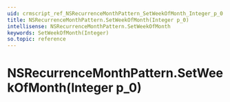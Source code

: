 ```yaml
---
uid: crmscript_ref_NSRecurrenceMonthPattern_SetWeekOfMonth_Integer_p_0
title: NSRecurrenceMonthPattern.SetWeekOfMonth(Integer p_0)
intellisense: NSRecurrenceMonthPattern.SetWeekOfMonth
keywords: SetWeekOfMonth(Integer)
so.topic: reference
---
```


# NSRecurrenceMonthPattern.SetWeekOfMonth(Integer p_0)

